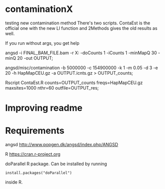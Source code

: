 # contaminationX
testing new contamination method
There's two scripts. ContaEst is the official one with the new Ll function and 2Methods gives the old results as well.

If you run without args, you get help

angsd -i FINAL_BAM_FILE.bam -r X: -doCounts 1 -iCounts 1 -minMapQ 30 -minQ 20 -out OUTPUT; 

angsd/misc/contamination -b 5000000 -c 154900000 -k 1 -m 0.05 -d 3 -e 20 -h HapMapCEU.gz -a OUTPUT.icnts.gz > OUTPUT_counts; 

Rscript ContaEst.R counts=OUTPUT_counts freqs=HapMapCEU.gz maxsites=1000 nthr=60 outfile=OUTPUT_res;

# Improving readme

# Requirements
angsd http://www.popgen.dk/angsd/index.php/ANGSD

R https://cran.r-project.org

doParallel R package. Can be installed by running
```
install.packages("doParallel")
```
inside R.


